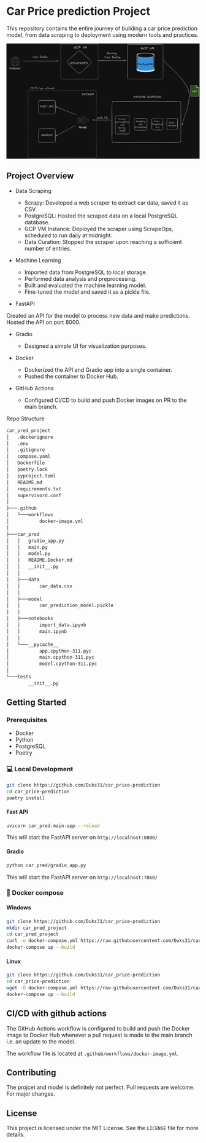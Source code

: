 # Car Price prediction Project

This repository contains the entire journey of building a car price prediction model, from data scraping to deployment using modern tools and practices.

![car_pred](car-pred-workflow.png)

## Project Overview

* Data Scraping

    * Scrapy: Developed a web scraper to extract car data, saved it as CSV.
    * PostgreSQL: Hosted the scraped data on a local PostgreSQL database.
    * GCP VM Instance: Deployed the scraper using ScrapeOps, scheduled to run daily at midnight.
    * Data Curation: Stopped the scraper upon reaching a sufficient number of entries.

* Machine Learning

    * Imported data from PostgreSQL to local storage.
    * Performed data analysis and preprocessing.
    * Built and evaluated the machine learning model.
    * Fine-tuned the model and saved it as a pickle file.

* FastAPI

Created an API for the model to process new data and make predictions.
Hosted the API on port 8000.

* Gradio

    * Designed a simple UI for visualization purposes.

* Docker

    * Dockerized the API and Gradio app into a single container.
    * Pushed the container to Docker Hub.

* GitHub Actions

    * Configured CI/CD to build and push Docker images on PR to the main branch.

Repo Structure

``` sh
car_pred_project
│   .dockerignore
│   .env
│   .gitignore
│   compose.yaml
│   Dockerfile
│   poetry.lock
│   pyproject.toml
│   README.md
│   requirements.txt
│   supervisord.conf
│
├───.github
│   └───workflows
│           docker-image.yml
│
├───car_pred
│   │   gradio_app.py
│   │   main.py
│   │   model.py
│   │   README.Docker.md
│   │   __init__.py
│   │
│   ├───data
│   │       car_data.csv
│   │
│   ├───model
│   │       car_prediction_model.pickle
│   │
│   ├───notebooks
│   │       import_data.ipynb
│   │       main.ipynb
│   │
│   └───__pycache__
│           app.cpython-311.pyc
│           main.cpython-311.pyc
│           model.cpython-311.pyc
│
└───tests
        __init__.py

```

## Getting Started 

### Prerequisites

* Docker
* Python 
* PostgreSQL 
* Poetry

### 💻 Local Development

```sh
git clone https://github.com/Duks31/car_price-prediction 
cd car_price-prediction
poetry install
```

#### Fast API

```sh
uvicorn car_pred.main:app --reload
```
This will start the FastAPI server on `http://localhost:8000/`

#### Gradio

```sh
python car_pred/gradio_app.py
```
This will start the FastAPI server on `http://localhost:7860/`


### 🐋 Docker compose

#### Windows
```sh
git clone https://github.com/Duks31/car_price-prediction    
mkdir car_pred_project
cd car_pred_project
curl -o docker-compose.yml https://raw.githubusercontent.com/Duks31/car_price-prediction/main/compose.yaml
docker-compose up --build
```

#### Linux
```sh
git clone https://github.com/Duks31/car_price-prediction
cd car_price-prediction
wget -O docker-compose.yml https://raw.githubusercontent.com/Duks31/car_price-prediction/main/compose.yaml
docker-compose up --build
```


## CI/CD with github actions
The GitHub Actions workflow is configured to build and push the Docker image to Docker Hub whenever a pull request is made to the main branch i.e. an update to the model.

The workflow file is located at `.github/workflows/docker-image.yml`.

## Contributing

The projcet and model is definitely not perfect. Pull requests are welcome. For major changes.

## License

This project is licensed under the MIT License. See the `LICENSE` file for more details.

